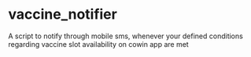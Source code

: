 # vaccine_notifier
A script to notify through mobile sms, whenever your defined conditions regarding vaccine slot availability on cowin app are met
